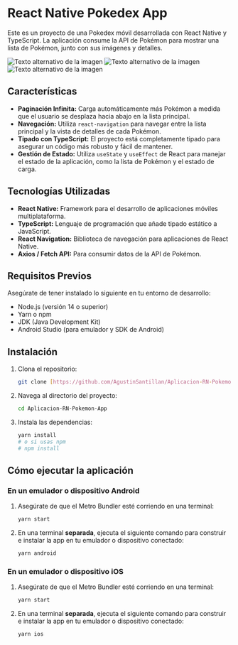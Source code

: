 # React Native Pokedex App

Este es un proyecto de una Pokedex móvil desarrollada con React Native y TypeScript. La aplicación consume la API de Pokémon para mostrar una lista de Pokémon, junto con sus imágenes y detalles.

![Texto alternativo de la imagen](src/assets/ImageApp01)
![Texto alternativo de la imagen](src/assets/ImageApp02)
![Texto alternativo de la imagen](src/assets/ImageApp03)

## Características

-   **Paginación Infinita:** Carga automáticamente más Pokémon a medida que el usuario se desplaza hacia abajo en la lista principal.
-   **Navegación:** Utiliza `react-navigation` para navegar entre la lista principal y la vista de detalles de cada Pokémon.
-   **Tipado con TypeScript:** El proyecto está completamente tipado para asegurar un código más robusto y fácil de mantener.
-   **Gestión de Estado:** Utiliza `useState` y `useEffect` de React para manejar el estado de la aplicación, como la lista de Pokémon y el estado de carga.

## Tecnologías Utilizadas

-   **React Native:** Framework para el desarrollo de aplicaciones móviles multiplataforma.
-   **TypeScript:** Lenguaje de programación que añade tipado estático a JavaScript.
-   **React Navigation:** Biblioteca de navegación para aplicaciones de React Native.
-   **Axios / Fetch API:** Para consumir datos de la API de Pokémon.

## Requisitos Previos

Asegúrate de tener instalado lo siguiente en tu entorno de desarrollo:

-   Node.js (versión 14 o superior)
-   Yarn o npm
-   JDK (Java Development Kit)
-   Android Studio (para emulador y SDK de Android)

## Instalación

1.  Clona el repositorio:
    ```bash
    git clone [https://github.com/AgustinSantillan/Aplicacion-RN-Pokemon-App.git](https://github.com/AgustinSantillan/Aplicacion-RN-Pokemon-App.git)
    ```

2.  Navega al directorio del proyecto:
    ```bash
    cd Aplicacion-RN-Pokemon-App
    ```

3.  Instala las dependencias:
    ```bash
    yarn install
    # o si usas npm
    # npm install
    ```

## Cómo ejecutar la aplicación

### En un emulador o dispositivo Android

1.  Asegúrate de que el Metro Bundler esté corriendo en una terminal:
    ```bash
    yarn start
    ```

2.  En una terminal **separada**, ejecuta el siguiente comando para construir e instalar la app en tu emulador o dispositivo conectado:
    ```bash
    yarn android
    ```

### En un emulador o dispositivo iOS

1.  Asegúrate de que el Metro Bundler esté corriendo en una terminal:
    ```bash
    yarn start
    ```

2.  En una terminal **separada**, ejecuta el siguiente comando para construir e instalar la app en tu emulador o dispositivo conectado:
    ```bash
    yarn ios
    ```
